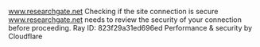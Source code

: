 www.researchgate.net
Checking if the site connection is secure
www.researchgate.net needs to review the security of your connection before proceeding.
Ray ID: 823f29a31ed696ed
Performance & security by Cloudflare